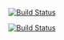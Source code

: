 [![Build Status](https://travis-ci.org/OlawaleJoseph/car-rentals.svg?branch=test-travis)](https://travis-ci.org/OlawaleJoseph/car-rentals)


[![Build Status](https://travis-ci.com/andela/firestar-backend.svg?branch=stage)](https://travis-ci.com/andela/firestar-backend)